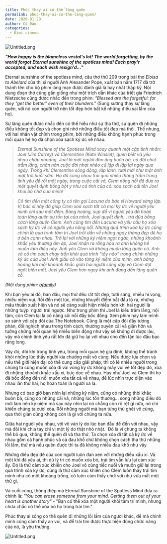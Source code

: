 ```yaml
---
title: Phúc thay ai có thể lãng quên
permalink: phuc-thay-ai-co-the-lang-quen/
date: 2020-01-29
author: Cô Đào
categories:
  - Kiwi cinema
---
```


![Untitled.png](/images/e04a6b04-47e2-4ea7-9aeb-49c26bd606e4/Untitled.png)


_**"How happy is the blameless vestal's lot!**_
_**The world forgetting, by the world forgot**_
_**Eternal sunshine of the spotless mind!**_
_**Each pray'r accepted, and each wish resign'd...**_**"**

Eternal sunshine of the spotless mind, câu thơ thứ 209 trong bài thơ _Eloisa to Abelard_ của thi sĩ người Anh Alexander Pope, xuất bản năm 1717 đã trở thành tên cho bộ phim lãng mạn được đánh giá là hay nhất thập kỷ.
Nội dung đoạn thơ cũng gần giống như một trích dẫn khác của triết gia Friedrich Nietzsche cũng được nhắc đến trong phim: _"Blessed are the forgetful: for they "get the better" even of their blunders."_ (Sung sướng thay sự lãng quên, với nó con người trở nên tốt đẹp hơn bất kể những điều sai lầm của họ).


Sự lãng quên được nhắc đến có thể hiểu như sự tha thứ, sự quên đi những điều không tốt đẹp và chọn ghi nhớ những điều tốt đẹp mà thôi. Thế nhưng, với hai nhân vật chính trong phim, bởi những điều không hạnh phúc trong mối quan hệ họ đã chọn xóa sạch ký ức về nhau.


> _Eternal Sunshine of the Spotless Mind xoay quanh một cặp tình nhân: Joel (Jim Carrey) và Clementine (Kate Winslet), quen biết và yêu nhau chớp nhoáng. Joel là một người đàn ông buồn bã, có đôi chút trầm lắng, chán nản cuộc đời nhạt nhẽo cứ lặp đi lặp lại ngày qua ngày. Trong khi Clementine sống động, lấp lánh, tươi mới như một ánh mặt trời buổi sớm. Họ đã cùng nhau trải qua nhiều thăng trầm trong tình yêu để rồi một ngày, trong cuộc cãi vã, Clem nông nổi đã đưa ra một quyết định bồng bột y như cá tính của cô: xóa sạch cái tên Joel khỏi bộ nhớ của mình!_  


> _Cô tìm đến một công ty có tên gọi Lacuna do bác sĩ Howard sáng lập. Vị bác sĩ này đã giúp Clem xóa sạch tất cả mọi ký ức về người yêu mình chỉ sau một đêm. Bàng hoàng, sụp đổ vì người yêu đã hoàn toàn lãng quên sự tồn tại của mình, Joel quyết định... trả đũa bằng cách lãng quên Clem. Anh cũng tìm đến Lacuna và yêu cầu họ xóa sạch ký ức về cô người yêu nông nổi. Nhưng quá trình xóa ký ức cũng chính là quá trình tâm trí Joel trôi dần về những ngày tháng đẹp đẽ họ ở bên cạnh nhau. Trở lại với những kỷ niệm ngọt ngào, những khoảnh khắc yêu thương ấm áp, Joel nhận ra rằng hóa ra anh không hề muốn làm điều này. Anh yêu Clem và không muốn lãng quên cô. Anh và cô tìm cách chạy trốn khỏi quá trình "tẩy não" trong chính những ký ức của Joel. Anh giấu cô vào từng kỷ niệm của mình, anh bàng hoàng khi mỗi khoảnh khắc giữa hai người sống dậy và Clem đột ngột biến mất. Joel yêu Clem hơn ngay khi anh đang dần lãng quên cô._



_(Nội dung phim:_ [_afamily_](https://afamily.vn/quen-hay-nho-la-lua-chon-cua-trai-tim-20131229021953199.chn?ref=duongdao.family)_)_



Khi bạn yêu ai đó, ban đầu, mọi thứ đều rất tốt đẹp, tươi sáng, nhiều hi vọng, nhiều niềm vui. Rồi đến một lúc, những khuyết điểm bắt đầu lộ ra, những mâu thuẫn xuất hiện và nó sẽ càng xuất hiện nhiều hơn khi hai người là những tuýp  người trái ngược. Như trong phim thì Joel là kiểu trầm lắng, nội tâm, còn Clem lại là cô nàng sôi nổi đầy bốc đồng. Xem phim này làm mình so sánh với cặp đôi của The Notebook. Cũng là một cặp đôi đầy tương phản, đối nghịch nhau trong tính cách, thường xuyên cãi vả giận hờn và tưởng chừng mối quan hệ nhiều biến động như vậy sẽ không đi được lâu, vậy mà chính tình yêu rất lớn đã giữ họ lại với nhau cho đến tận lúc đầu bạc răng long.


Vậy đó, đôi khi trong tình yêu, trong mối quan hệ gia đình, không thể tránh khỏi những lúc thấy người kia chướng mắt vô cùng. Nếu được lựa chọn và nếu thế giới hiện đại có thể cung cấp giải pháp, thì có lẽ nhiều người trong chúng ta cũng muốn xóa đi vài vùng ký ức không mấy vui vẻ tốt đẹp đó, xóa đi những khoảnh khắc xấu xí, bực dọc về nhau. Hay như Joel và Clem thì họ đã bốc đồng đến nỗi muốn xóa tất cả về nhau, để lúc nhìn trực diện vào nhau lần thứ hai, họ hoàn toàn là người xa lạ.


Nhưng có bao giờ bạn nhìn lại những kỷ niệm, cũng có những thời khắc buồn bã, cũng có những cãi vả, những lúc tổn thương... song những điều đó mới làm nên kỷ niệm mà sau này nhìn lại nó chẳng còn rõ rệt gì nữa, nó chỉ khiến chúng ta cười xòa. Rồi những người mà bạn từng thù ghét vô cùng, qua thời gian cũng không còn là gì với chúng ta nữa.


Giữa hai người yêu nhau, với vô vàn lý do lúc ban đầu để đến với nhau, vậy mà đôi khi chia tay chỉ vì một lý do thật nhỏ nhặt.  Đó là vì chúng ta không thể bỏ qua, không thể quên đi và tha thứ. Ta chọn xóa đi tất cả ký ức về nhau gồm cả hạnh phúc và cả đau khổ chứ không chọn cách tha thứ những lỗi lầm, thứ mà nếu quên được thì ta đã không nhiều đau khổ như vậy.


Những điều đẹp đẽ của con người luôn đan xen với những điều xấu xí. Và một khi đã yêu ai, thì dù lý trí có muốn xóa bỏ, trái tim vẫn lưu lại cảm xúc ấy. Đó là thứ cảm xúc khiến cho Joel vô cùng tiếc nuối và muốn giữ lại trong quá trình xóa ký ức, cũng là thứ cảm xúc khiến cho Clem luôn thấy trái tim mình như có một khoảng trống, cô luôn cảm thấy chơi vơi như vừa mất một thứ gì.


Và cuối cùng, thông điệp mà Eternal Sunshine of the Spotless Mind đưa ra chính là: _"You can erase someone from your mind. Getting them out of your heart is another story"_ - "Bạn có thể xóa một người khỏi tâm trí mình, nhưng chưa chắc có thể xóa bỏ họ trong trái tim."


Phúc thay ai sống có thể quên đi những lỗi lầm của người khác, để mà chính mình cũng cảm thấy an vui, và để trái tim được thực hiện đúng chức năng của nó, là yêu thương.



![Untitled.png](/images/e04a6b04-47e2-4ea7-9aeb-49c26bd606e4/Untitled_1.png)

